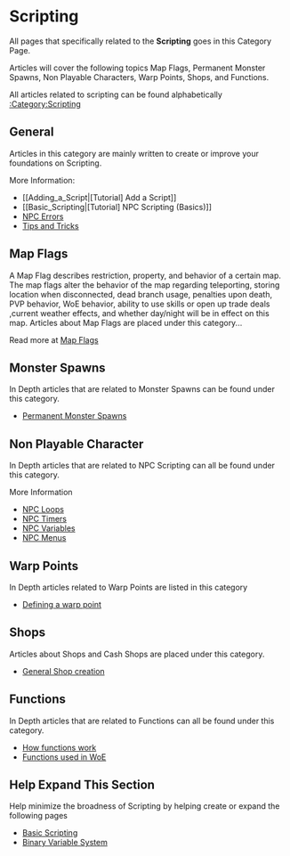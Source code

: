 # Scripting

All pages that specifically related to the **Scripting** goes in this Category Page.

Articles will cover the following topics Map Flags, Permanent Monster Spawns, Non Playable Characters, Warp Points,
Shops, and Functions.

All articles related to scripting can be found alphabetically [:Category:Scripting](:Category:Scripting "wikilink")

## General

Articles in this category are mainly written to create or improve your foundations on Scripting.

More Information:

- \[\[Adding_a_Script\|\[Tutorial\] Add a Script\]\]
- \[\[Basic_Scripting\|\[Tutorial\] NPC Scripting (Basics)\]\]
- [NPC Errors](Overview_of_Errors "wikilink")
- [Tips and Tricks](Tips_and_Tricks_(Scripting) "wikilink")

## Map Flags

A Map Flag describes restriction, property, and behavior of a certain map. The map flags alter the behavior of the map
regarding teleporting, storing location when disconnected, dead branch usage, penalties upon death, PVP behavior, WoE
behavior, ability to use skills or open up trade deals ,current weather effects, and whether day/night will be in effect
on this map. Articles about Map Flags are placed under this category...

Read more at [Map Flags](Mapflag "wikilink")

## Monster Spawns

In Depth articles that are related to Monster Spawns can be found under this category.

- [Permanent Monster Spawns](Permanent_Monster_Spawn "wikilink")

## Non Playable Character

In Depth articles that are related to NPC Scripting can all be found under this category.

More Information

- [NPC Loops](Loops "wikilink")
- [NPC Timers](Timers_(Scripting) "wikilink")
- [NPC Variables](Variables "wikilink")
- [NPC Menus](Menus "wikilink")

## Warp Points

In Depth articles related to Warp Points are listed in this category

- [Defining a warp point](Defining_Warp_Points "wikilink")

## Shops

Articles about Shops and Cash Shops are placed under this category.

- [General Shop creation](General_Shop_creation "wikilink")

## Functions

In Depth articles that are related to Functions can all be found under this category.

- [How functions work](Functions "wikilink")
- [Functions used in WoE](WoE "wikilink")

## Help Expand This Section

Help minimize the broadness of Scripting by helping create or expand the following pages

- [Basic Scripting](Basic_Scripting "wikilink")
- [Binary Variable System](Binaries "wikilink")
